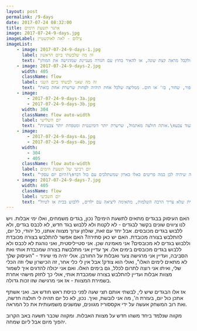 ```yaml
---
layout: post
permalink: /9-days
date: 2017-07-24 08:32:00
title: אתגר תשעת הימים
image: 2017-07-24-9-days.jpg
imageLabel: צילום - לאה לאוקשטיין
imageList:
    - image: 2017-07-24-9-days-1.jpg
      label: זה מה שלבשתי ביום הראשון
      text: "טיפ קטן, שמאפשר גיוון נוסף עם אותם הבגדים: אם יש לך טוניקה, אז אפשר לפעמים גם להכניס אותה בתוך החצאית ולקבל מראה קצת שונה, או להאיר בחוץ עם חגורה מעניינת שמדגישה את המותן."
    - image: 2017-07-24-9-days-2.jpg
      width: 405
      className: flow
      label: זה מה שאני לבשתי ביום השני
      text: "אם הלבוש מאוד צבעוני, אקססוריז ניטרלי יהיה מאוד שימושי - מעץ, מעור, משהו אפור, שחור, בז' או חום. ממליצה שלכל אחת תיהיה לפחות שרשרת אחת כזאת."
    - image:
        - 2017-07-24-9-days-3a.jpg
        - 2017-07-24-9-days-3b.jpg
      width: 304
      className: flow auto-width
      label: יום השלישי
      text: "אותה חולצה מאתמול, שרשרת יותר דומיננטית ומטפחת יותר צבעונית.\nהשתמשתי ב3 צבעים - ורוד, ירוק בשרשרת וכחול. הנעליים לבנות - זה צבע ניטראלי, לכן אני לא סופרת אותו כעוד צבע."
    - image:
        - 2017-07-24-9-days-4a.jpg
        - 2017-07-24-9-days-4b.jpg
      width:
        - 304
        - 405
      className: flow auto-width
      label: יום רביעי של תשעת הימים
      text: "היום יום עסקי!\nחולצה כזאת בצבע כחול כהה היא ניטרלית, וכול צבע אחר יתאים לה! והצבע הזה גם מתאים לכולן! שווה שיהיה לכן כמה פריטים כאלו בארון שמשתלבים עם כול דבר!"
    - image: 2017-07-24-9-days-7.jpg
      width: 405
      className: flow
      label: יום השביעי
      text: "שמלת חולצה ג'ינס (מתמנון) היא מושלמת לחופש הגדול, נוחה ונעימה, משתלבת בקלות עם כול דבר אחר, קל להוסיף לה מטפחת מעניינת או אקססוריז מיוחד. שימושית שלא צריך הרבה השלמות, מתאימה ליציאה עם ילדים, ללבוש בבית או לטיול."
---
```


האם העיסוק בבגדים מתאים לתשעת הימים?
נכון, בגדים משמחים, ואלו ימי אבלות.
ויש לנו ציווים שונים בקשר לבגדים - לא לקנות ולא ללבוש בגד חדש, לא לכבס בגדים, ולא ללבוש בגדים מכובסים.
אבל יחד עם זאת, שולחן ערוך מצווה אותנו, כל יהודי, כל יום, להתלבש בצורה מכובדת.
האם יש כאן סתירה? האם אפשר להתלבש בצורה מכובדת וללבוש בגדים לא מכובסים?
אני מאמינה שכן.
אני סטייליסטית, ואני נוהגת לא לכבס ולא ללבוש בגדים מכובסים בימים אלו. אך עדיין אני מתלבשת בצורה שמכבדת אותי ואת הסביבה, ועדיין אני מרגישה צער ואבלות על החורבן.
אולי יהיה מי שיגיד - "העיסוק שלך לא מתאים לימים האלו", ואולי הוא צודק! אבל אין לי כלי אחר, זה הכישרון שלי וזה הכלי שלי, ואיתו אני רוצה לתרום לכלל, גם בימים האלו. ואם אני יכולה להדגים איך לשמור מצוות אבלות ועדיין להתלבש בצורה שמכבדת אותי, אולי כך לחזק מישהי אחרת בשמירת המצוות - אז אני מרגישה שזו זכות גדולה.

אז אלו הבגדים שיש לי, לבשתי אותם חצי שעה לפני כניסת ראש חודש אב. ואני אשתף אתכן כול יום, בעזרת ה', מה אני לובשת, ואיך. נכון, לא כל יום תהיה לי חולצה חדשה, ואת רוב המשחק אעשה על ידי אקססוריז מגוונים, שמשנים משמעותית את כל המראה.

מקווה שנלמד ביחד משהו חדש על מצוות האבלות.
ומקווה שכבר תשעה באב הקרוב יהפוך מיום אבל ליום שמחה.

